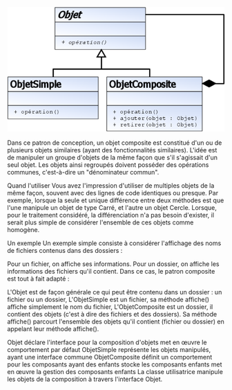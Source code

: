 ![ObjectComposite](UML_DP_ObjetComposite.png)

Dans ce patron de conception, un objet composite est constitué d'un ou de plusieurs objets similaires 
(ayant des fonctionnalités similaires). L'idée est de manipuler un groupe d'objets de la même façon que s'il s'agissait 
d'un seul objet. Les objets ainsi regroupés doivent posséder des opérations communes, c'est-à-dire un "dénominateur commun".


Quand l'utiliser
Vous avez l'impression d'utiliser de multiples objets de la même façon, souvent avec des lignes de code identiques ou presque. 
Par exemple, lorsque la seule et unique différence entre deux méthodes est que l'une manipule un objet de type Carré, et l'autre
 un objet Cercle. Lorsque, pour le traitement considéré, la différenciation n'a pas besoin d'exister, il serait plus simple 
 de considérer l'ensemble de ces objets comme homogène.

Un exemple
Un exemple simple consiste à considérer l'affichage des noms de fichiers contenus dans des dossiers :

Pour un fichier, on affiche ses informations.
Pour un dossier, on affiche les informations des fichiers qu'il contient.
Dans ce cas, le patron composite est tout à fait adapté :

L'Objet est de façon générale ce qui peut être contenu dans un dossier : un fichier ou un dossier,
L'ObjetSimple est un fichier, sa méthode affiche() affiche simplement le nom du fichier,
L'ObjetComposite est un dossier, il contient des objets (c'est à dire des fichiers et des dossiers). Sa méthode affiche() 
parcourt l'ensemble des objets qu'il contient (fichier ou dossier) en appelant leur méthode affiche().

Objet
déclare l'interface pour la composition d'objets
met en œuvre le comportement par défaut
ObjetSimple
représente les objets manipulés, ayant une interface commune
ObjetComposite
définit un comportement pour les composants ayant des enfants
stocke les composants enfants
met en œuvre la gestion des composants enfants
La classe utilisatrice manipule les objets de la composition à travers l'interface Objet.
